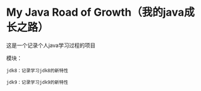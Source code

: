 # My Java Road of Growth（我的java成长之路）
这是一个记录个人java学习过程的项目

模块：

    jdk8：记录学习jdk8的新特性
    
    jdk9：记录学习jdk9的新特性
    